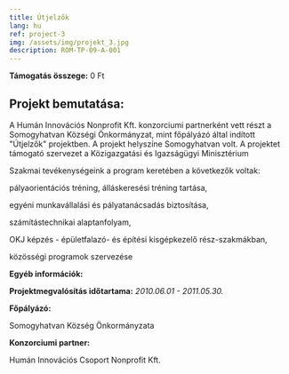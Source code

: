 ```yaml
---
title: Útjelzők
lang: hu
ref: project-3
img: /assets/img/projekt_3.jpg
description: ROM-TP-09-A-001
---
```


__Támogatás összege:__ 0 Ft

## Projekt bemutatása:

A Humán Innovációs Nonprofit Kft. konzorciumi partnerként vett részt a Somogyhatvan Községi Önkormányzat, mint főpályázó által indított "Útjelzők" projektben. A projekt helyszíne Somogyhatvan volt. A projektet támogató szervezet a Közigazgatási és Igazságügyi Minisztérium

Szakmai tevékenységeink a program keretében a következők voltak:

pályaorientációs tréning, álláskeresési tréning tartása,

egyéni munkavállalási és pályatanácsadás biztosítása,

számítástechnikai alaptanfolyam,

OKJ képzés - épületfalazó- és építési kisgépkezelő rész-szakmákban,

közösségi programok szervezése

__Egyéb információk:__

__Projektmegvalósítás időtartama:__ _2010.06.01 - 2011.05.30._

__Főpályázó:__

Somogyhatvan Község Önkormányzata

__Konzorciumi partner:__

Humán Innovációs Csoport Nonprofit Kft.
